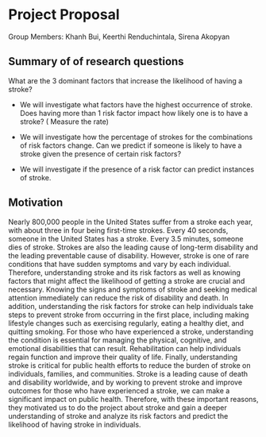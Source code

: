 # Project Proposal 

Group Members: Khanh Bui, Keerthi Renduchintala, Sirena Akopyan

## Summary of  of research questions
What are the 3 dominant factors that increase the likelihood of having a stroke?  

  - We will investigate what factors have the highest occurrence of stroke.
Does having more than 1 risk factor impact how likely one is to have a stroke? ( Measure the rate)  

  - We will investigate how the percentage of strokes for the combinations of risk factors change.
Can we predict if someone is likely to have a stroke given the presence of certain risk factors?   

  - We will investigate if the presence of a risk factor can predict instances of stroke.

## Motivation
Nearly 800,000 people in the United States suffer from a stroke each year, with about three in four being first-time strokes. Every 40 seconds, someone in the United States has a stroke. Every 3.5 minutes, someone dies of stroke. Strokes are also the leading cause of long-term disability and the leading preventable cause of disability. However, stroke is one of rare conditions that have sudden symptoms and vary by each individual. Therefore, understanding stroke and its risk factors as well as knowing factors that might affect the likelihood of getting a stroke are crucial and necessary. Knowing the signs and symptoms of stroke and seeking medical attention immediately can reduce the risk of disability and death. In addition, understanding the risk factors for stroke can help individuals take steps to prevent stroke from occurring in the first place, including making lifestyle changes such as exercising regularly, eating a healthy diet, and quitting smoking. For those who have experienced a stroke, understanding the condition is essential for managing the physical, cognitive, and emotional disabilities that can result. Rehabilitation can help individuals regain function and improve their quality of life. Finally, understanding stroke is critical for public health efforts to reduce the burden of stroke on individuals, families, and communities. Stroke is a leading cause of death and disability worldwide, and by working to prevent stroke and improve outcomes for those who have experienced a stroke, we can make a significant impact on public health. Therefore, with these important reasons, they motivated us to do the project about stroke and gain a deeper understanding of stroke and analyze its risk factors and predict the likelihood of having stroke in individuals.
